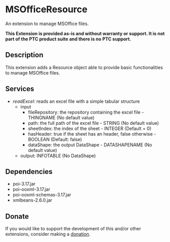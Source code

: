 # MSOfficeResource
An extension to manage MSOffice files.

**This Extension is provided as-is and without warranty or support. It is not part of the PTC product suite and there is no PTC support.**

## Description
This extension adds a Resource object able to provide basic functionalities to manage MSOffice files.

## Services
- *readExcel*: reads an excel file with a simple tabular structure
  - input
    - fileRepository: the repository containing the excel file - THINGNAME (No default value)
    - path: the full path of the excel file - STRING (No default value)
    - sheetIndex: the index of the sheet - INTEGER (Default = 0)
    - hasHeader: true if the sheet has an header, false otherwise - BOOLEAN (Default: false)
    - dataShape: the output DataShape - DATASHAPENAME (No default value)
  - output: INFOTABLE (No DataShape)

## Dependencies
  - poi-3.17.jar
  - poi-ooxml-3.17.jar
  - poi-ooxml-schemas-3.17.jar
  - xmlbeans-2.6.0.jar

## Donate
If you would like to support the development of this and/or other extensions, consider making a [donation](https://www.paypal.com/donate/?business=HCDX9BAEYDF4C&no_recurring=0&currency_code=EUR).
